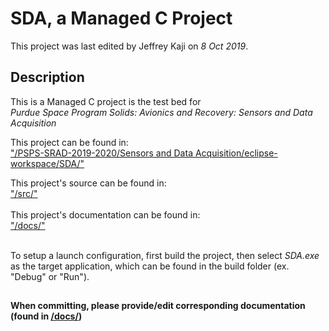 # SDA, a Managed C Project
This project was last edited by Jeffrey Kaji on *8 Oct 2019*. <br/>

## Description
This is a Managed C project is the test bed for <br/>
*Purdue Space Program Solids: Avionics and Recovery: Sensors and Data Acquisition*

This project can be found in: <br/>
["/PSPS-SRAD-2019-2020/Sensors and Data Acquisition/eclipse-workspace/SDA/"](../SDA/)

This project's source can be found in: <br/>
["/src/"](../SDA/src/) <br/><br/>
This project's documentation can be found in: <br/>
["/docs/"](../SDA/docs/) <br/><br/>

To setup a launch configuration, first build the project, then select *SDA.exe* 
as the target application, which can be found in the build folder 
(ex. "Debug" or "Run").

## 
#### When committing, please provide/edit corresponding documentation (found in [/docs/](/docs))